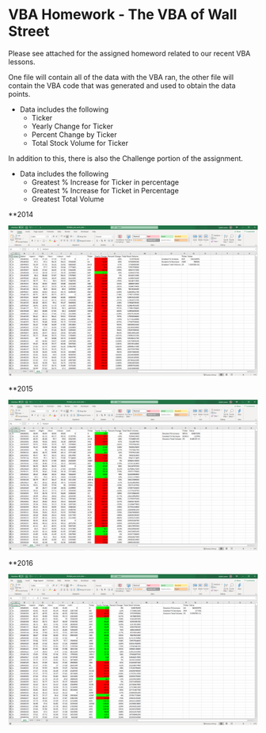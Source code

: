 # VBA Homework - The VBA of Wall Street

Please see attached for the assigned homeword related to our recent VBA lessons.

One file will contain all of the data with the VBA ran, the other file will contain the VBA code that was generated and used to obtain the data points.

* Data includes the following
  * Ticker
  * Yearly Change for Ticker
  * Percent Change by Ticker
  * Total Stock Volume for Ticker
 
In addition to this, there is also the Challenge portion of the assignment.

* Data includes the following
  * Greatest % Increase for Ticker in percentage
  * Greatest % Increase for Ticket in Percentage
  * Greatest Total Volume 


**2014

![screenshot](https://github.com/sjuarez382/UCI_Homework_Serafin/blob/master/Images/2014_VBA_Wallstreet.PNG)

**2015

![screenshot](https://github.com/sjuarez382/UCI_Homework_Serafin/blob/master/Images/2015_VBA_Wallstreet.PNG)

**2016

![screenshot](https://github.com/sjuarez382/UCI_Homework_Serafin/blob/master/Images/2016_VBA_Wallstreet.PNG)

